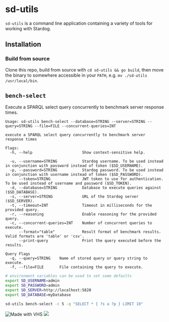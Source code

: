 # sd-utils

`sd-utils` is a command line application containing a variety of tools for working with Stardog.

## Installation

### Build from source

Clone this repo, build from source with `cd sd-utils && go build`, then move the binary to somewhere accessible in your `PATH`, e.g. `mv ./sd-utils /usr/local/bin`.

## `bench-select`

Execute a SPARQL select query concurrently to benchmark server response times.

```text
Usage: sd-utils bench-select --database=STRING --server=STRING --query=STRING --file=FILE --concurrent-queries=INT

execute a SPARQL select query concurrently to benchmark server response times

Flags:
  -h, --help                      Show context-sensitive help.

  -u, --username=STRING           Stardog username. To be used instead in conjunction with password instead of token ($SD_USERNAME).
  -p, --password=STRING           Stardog password. To be used instead in conjunction with username instead of token ($SD_PASSWORD).
      --token=STRING              JWT token to use for authentication. To be used instead of username and password ($SD_TOKEN).
  -d, --database=STRING           Database to execute queries against ($SD_DATABASE).
  -s, --server=STRING             URL of the Stardog server ($SD_SERVER).
  -t, --timeout=INT               Timeout in milliseconds for the provided query.
  -r, --reasoning                 Enable reasoning for the provided query.
  -c, --concurrent-queries=INT    Number of concurrent queries to execute.
      --format="table"            Result format of benchmark results. Valid formats are 'table' or 'csv'.
      --print-query               Print the query executed before the results.

Query Flags
  -q, --query=STRING    Name of stored query or query string to execute.
  -f, --file=FILE       File containing the query to execute.
```

```bash
# environment variables can be used to set some defaults
export SD_USERNAME=admin
export SD_PASSWORD=admin
export SD_SERVER=http://localhost:5820
export SD_DATABASE=myDatabase

sd-utils bench-select -c 5 -q "SELECT * { ?s a ?p } LIMIT 10"
```

<img src="https://vhs.charm.sh/vhs-2CWIY1n4CAhe0Q1saNUCTV.gif" alt="Made with VHS">
<a href="https://vhs.charm.sh">
  <img src="https://stuff.charm.sh/vhs/badge.svg">
</a>


